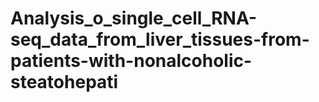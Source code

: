 # Analysis_o_single_cell_RNA-seq_data_from_liver_tissues-from-patients-with-nonalcoholic-steatohepati